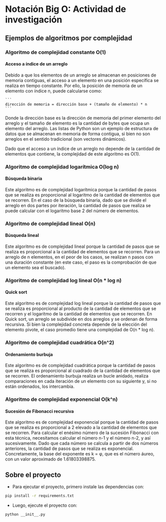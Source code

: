 # Notación Big O: Actividad de investigación

## Ejemplos de algoritmos por complejidad

### Algoritmo de complejidad constante O(1)

#### Acceso a índice de un arreglo 

Debido a que los elementos de un arreglo se almacenan en posiciones de memoria contiguas, el acceso a un elemento en una posición específica se realiza en tiempo constante. Por ello, la posición de memoria de un elemento con índice n, puede calcularse como:
    
    ```
    dirección de memoria = dirección base + (tamaño de elemento) * n
    ```

Donde la dirección base es la dirección de memoria del primer elemento del arreglo y el tamaño de elemento es la cantidad de bytes que ocupa un elemento del arreglo. Las listas de Python son un ejemplo de estructura de datos que se almacenan en memoria de forma contigua, si bien no son arreglos en el sentido tradicional (son vectores dinámicos).

Dado que el acceso a un índice de un arreglo no depende de la cantidad de elementos que contiene, la complejidad de este algoritmo es O(1).

### Algoritmo de complejidad logarítmica O(log n)

#### Búsqueda binaria

Este algoritmo es de complejidad logarítmica porque la cantidad de pasos que se realiza es proporcional al logaritmo de la cantidad de elementos que se recorren. En el caso de la búsqueda binaria, dado que se divide el arreglo en dos partes por iteración, la cantidad de pasos que realiza se puede calcular con el logaritmo base 2 del número de elementos.

### Algoritmo de complejidad lineal O(n)

#### Búsqueda lineal

Este algoritmo es de complejidad lineal porque la cantidad de pasos que se realiza es proporcional a la cantidad de elementos que se recorren. Para un arreglo de n elementos, en el peor de los casos, se realizan n pasos con una duración constante (en este caso, el paso es la comprobación de que un elemento sea el buscado). 

### Algoritmo de complejidad log lineal O(n * log n)

#### Quick sort

Este algoritmo es de complejidad log lineal porque la cantidad de pasos que se realiza es proporcional al producto de la cantidad de elementos que se recorren y el logaritmo de la cantidad de elementos que se recorren. En Quick sort, un arreglo se subdivide en dos arreglos y se ordenan de forma recursiva. Si bien la complejidad concreta depende de la elección del elemento pivote, el caso promedio tiene una complejidad de O(n * log n).

### Algoritmo de complejidad cuadrática O(n^2)

#### Ordenamiento burbuja

Este algoritmo es de complejidad cuadrática porque la cantidad de pasos que se realiza es proporcional al cuadrado de la cantidad de elementos que se recorren. El ordenamiento burbuja realiza un bucle anidado, realiza comparaciones en cada iteración de un elemento con su siguiente y, si no están ordenados, los intercambia. 

### Algoritmo de complejidad exponencial O(k^n)

#### Sucesión de Fibonacci recursiva

Este algoritmo es de complejidad exponencial porque la cantidad de pasos que se realiza es proporcional a 2 elevado a la cantidad de elementos que se recorren. Para calcular el enésimo número  de la sucesión Fibonacci con esta técnica, necesitamos calcular el número n-1 y el número n-2, y así sucesivamente. Dado que cada número se calcula a partir de dos números anteriores, la cantidad de pasos que se realiza es exponencial. Concretamente, la base del exponente es k = φ, que es el número áureo, con un valor aproximado de 1.61803398875.

## Sobre el proyecto

- Para ejecutar el proyecto, primero instale las dependencias con:

```bash
pip install -r requirements.txt
```

- Luego, ejecute el proyecto con:

```bash
python __init__.py
```